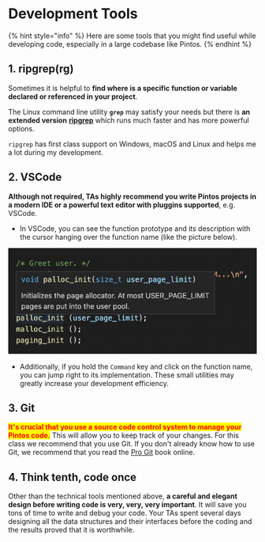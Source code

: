 # Development Tools

{% hint style="info" %}
Here are some tools that you might find useful while developing code, especially in a large codebase like Pintos.
{% endhint %}

## 1. ripgrep(rg)

Sometimes it is helpful to **find where is a specific function or variable declared or referenced in your project**.

The Linux command line utility **`grep`** may satisfy your needs but there is **an extended version** [**ripgrep**](https://github.com/BurntSushi/ripgrep) which runs much faster and has more powerful options.

`ripgrep` has first class support on Windows, macOS and Linux and helps me a lot during my development.

## 2. VSCode

**Although not required, TAs highly recommend you write Pintos projects in a modern IDE or a powerful text editor with pluggins supported**, e.g. VSCode.

* In VSCode, you can see the function prototype and its description with the cursor hanging over the function name (like the picture below).

![VSCode](../.gitbook/assets/image.png)

* Additionally, if you hold the `Command` key and click on the function name, you can jump right to its implementation. These small utilities may greatly increase your development efficiency.

## 3. Git

<mark style="color:red;">**It's crucial that you use a source code control system to manage your Pintos code.**</mark> This will allow you to keep track of your changes. For this class we recommend that you use Git. If you don't already know how to use Git, we recommend that you read the [Pro Git](http://git-scm.com/book) book online.

## 4. Think tenth, code once

Other than the technical tools mentioned above, **a careful and elegant design before writing code is very, very, very important**. It will save you tons of time to write and debug your code. Your TAs spent several days designing all the data structures and their interfaces before the coding and the results proved that it is worthwhile.
